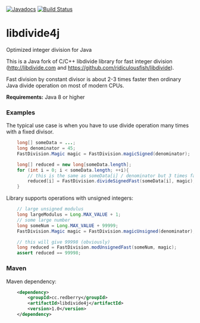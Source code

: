[![Javadocs](http://www.javadoc.io/badge/cc.redberry/libdivide4j.svg)](http://www.javadoc.io/doc/cc.redberry/libdivide4j) [![Build Status](https://travis-ci.org/PoslavskySV/libdivide4j.svg?branch=master)](https://travis-ci.org/PoslavskySV/libdivide4j)


# libdivide4j
Optimized integer division for Java

This is a Java fork of C/C++ libdivide library for fast integer division (http://libdivide.com and https://github.com/ridiculousfish/libdivide). 

Fast division by constant divisor is about 2-3 times faster then ordinary Java divide operation on most of modern CPUs.

__Requirements:__ Java 8 or higher

### Examples

The typical use case is when you have to use divide operation many times with a fixed divisor.
```java
    long[] someData = ...;
    long denominator = 45;
    FastDivision.Magic magic = FastDivision.magicSigned(denominator);

    long[] reduced = new long[someData.length];
    for (int i = 0; i < someData.length; ++i){
        // this is the same as someData[i] / denominator but 3 times faster
        reduced[i] = FastDivision.divideSignedFast(someData[i], magic);
    }
```

Library supports operations with unsigned integers:
```java
    // large unsigned modulus
    long largeModulus = Long.MAX_VALUE + 1;
    // some large number
    long someNum = Long.MAX_VALUE + 99999;
    FastDivision.Magic magic = FastDivision.magicUnsigned(denominator);

    // this will give 99998 (obviously)
    long reduced = FastDivision.modUnsignedFast(someNum, magic);
    assert reduced == 99998;
```


### Maven

Maven dependency:
```xml
    <dependency>
        <groupId>cc.redberry</groupId>
        <artifactId>libdivide4j</artifactId>
        <version>1.0</version>
    </dependency>
```        

